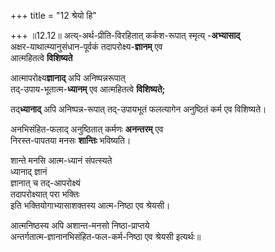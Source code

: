 +++
title = "12 श्रेयो हि"

+++
॥12.12॥ अत्य्-अर्थ-प्रीति-विरहितात् कर्कश-रूपात् स्मृत्य् -**अभ्यासाद्**  
अक्षर-याथात्म्यानुसंधान-पूर्वकं तदापरोक्ष्य-**ज्ञानम्** एव  
आत्महितत्वे **विशिष्यते**  

आत्मापरोक्ष्य**ज्ञानाद्** अपि अनिष्पन्नरूपात्  
तद्-उपाय-भूतात्म-**ध्यानम्** एव आत्महितत्वे **विशिष्यते;**

तद्**ध्यानाद्** अपि अनिष्पन्न-रूपात् तद्-उपायभूतं फलत्यागेन अनुष्ठितं कर्म एव विशिष्यते। 

अनभिसंहित-फलाद् अनुष्ठितात् कर्मणः **अनन्तरम्** एव  
निरस्त-पापतया मनसः **शान्तिः** भविष्यति।  

शान्ते मनसि आत्म-ध्यानं संपत्स्यते  
ध्यानाद् ज्ञानं  
ज्ञानात् च तद्-आपरोक्ष्यं  
तदापरोक्ष्यात् परा भक्तिः  
इति भक्तियोगाभ्यासाशक्तस्य आत्म-निष्ठा एव श्रेयसी। 

आत्मनिष्ठस्य अपि अशान्त-मनसो निष्ठा-प्राप्तये  
अन्तर्गतात्म-ज्ञानानभिसंहित-फल-कर्म-निष्ठा एव श्रेयसी इत्यर्थः॥


